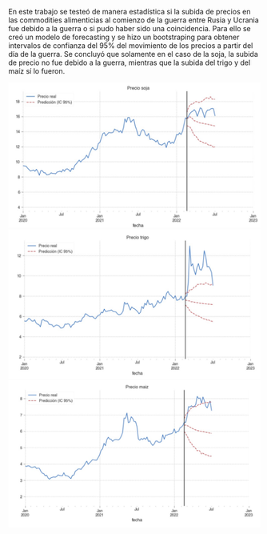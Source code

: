 En este trabajo se testeó de manera estadística si la subida de precios en las commodities alimenticias al comienzo de la guerra entre Rusia y Ucrania fue debido a la guerra o si pudo haber sido una coincidencia. Para ello se creó un modelo de forecasting y se hizo un bootstraping para obtener intervalos de confianza del 95% del movimiento de los precios a partir del día de la guerra. Se concluyó que solamente en el caso de la soja, la subida de precio no fue debido a la guerra, mientras que la subida del trigo y del maíz sí lo fueron.

![Image](precio-soja.jpg)
![Image](precio-trigo.jpg)
![Image](precio-maiz.jpg)
